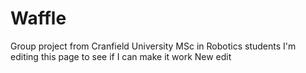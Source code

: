 # Waffle
Group project from Cranfield University MSc in Robotics students
I'm editing this page to see if I can make it work
New edit
